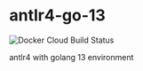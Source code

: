# antlr4-go-13

![Docker Cloud Build Status](https://img.shields.io/docker/cloud/build/thedockerimages/antlr4-go-13)

antlr4 with golang 13 environment
